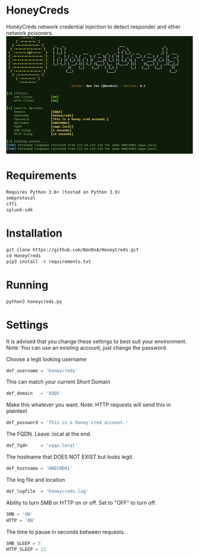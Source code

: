 # HoneyCreds
HoneyCreds network credential injection to detect responder and other network poisoners.
![HoneyCreds Screenshot](/honeycreds_screenshot.png?raw=true "HoneyCreds Screenshot")

# Requirements
```
Requires Python 3.6+ (tested on Python 3.9)
smbprotocol
cffi
splunk-sdk
```

# Installation
```
git clone https://github.com/Ben0xA/HoneyCreds.git
cd HoneyCreds
pip3 install -r requirements.txt
```

# Running
```
python3 honeycreds.py
```

# Settings
It is advised that you change these settings to best suit your environment. Note: You can use an existing account, just change the password.

Choose a legit looking username
```python
def_username = 'honeycreds' 
```

This can match your current Short Domain
```python
def_domain   = 'XQQX'
```

Make this whatever you want. Note: HTTP requests will send this in plaintext
```python
def_password = 'This is a honey cred account.'
```

The FQDN. Leave .local at the end.
```python
def_fqdn     = 'xqqx.local'
```

The hostname that DOES NOT EXIST but looks legit.
```python
def_hostname = 'HNECRD01'
```

The log file and location
```python
def_logfile  = 'honeycreds.log'
```

Ability to turn SMB or HTTP on or off. Set to "OFF" to turn off.
```python
SMB = 'ON'
HTTP = 'ON'
```
The time to pause in seconds between requests.
```python
SMB_SLEEP = 5
HTTP_SLEEP = 12
```
